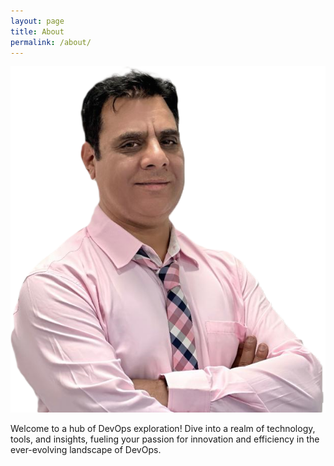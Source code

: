 ```yaml
---
layout: page
title: About
permalink: /about/
---
```


![profile-Pic](/images/profile-pic.png)

Welcome to a hub of DevOps exploration! Dive into a realm of technology, tools, and insights, fueling your passion for innovation and efficiency in the ever-evolving landscape of DevOps.

